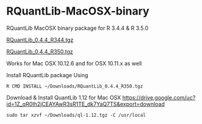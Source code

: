 # RQuantLib-MacOSX-binary
RQuantLib MacOSX binary package for R 3.4.4 &amp; R 3.5.0

[RQuantLib_0.4.4_R344.tgz](../master/RQuantLib_0.4.4_R344.tgz)

[RQuantLib_0.4.4_R350.tgz](../master/RQuantLib_0.4.4_R350.tgz)


Works for Mac OSX 10.12.6 and for OSX 10.11.x as well

Install RQuantLib package Using
```
R CMD INSTALL ~/Downloads/RQuantLib_0.4.4_R350.tgz
```

Download & Install QuantLib 1.12 for Mac OSX
https://drive.google.com/uc?id=1Z_qR0Ih2jCEAYAwR3sR1TE_dk7YaQ7TS&export=download
```
sudo tar xzvf ~/Downloads/ql-1.12.tgz -C /usr/local
````

